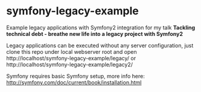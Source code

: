 symfony-legacy-example
======================

Example legacy applications with Symfony2 integration for my talk **Tackling technical debt - breathe new life into a legacy project with Symfony2**

Legacy applications can be executed without any server configuration, just clone this repo under local webserver root and open http://localhost/symfony-legacy-example/legacy/ or http://localhost/symfony-legacy-example/legacy2/

Symfony requires basic Symfony setup, more info here: http://symfony.com/doc/current/book/installation.html
